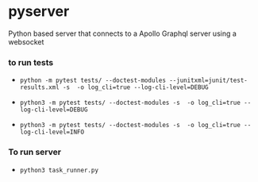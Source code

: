# pyserver
Python based server that connects to a Apollo Graphql server using a websocket


### to run tests

* `python -m pytest tests/ --doctest-modules --junitxml=junit/test-results.xml -s  -o log_cli=true --log-cli-level=DEBUG`

* `python3 -m pytest tests/ --doctest-modules -s  -o log_cli=true --log-cli-level=DEBUG`
* `python3 -m pytest tests/ --doctest-modules -s  -o log_cli=true --log-cli-level=INFO`

### To run server
* `python3 task_runner.py`